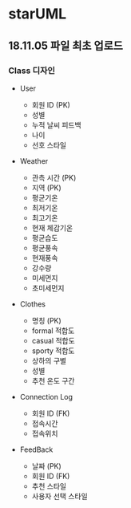 
# starUML

## 18.11.05 파일 최초 업로드

### Class 디자인 

*  User
	* 회원 ID (PK)
	* 성별
	* 누적 날씨 피드백
	* 나이
	* 선호 스타일 

* Weather
	* 관측 시간 (PK)
	* 지역 (PK)
	* 평균기온
	* 최저기온
	* 최고기온
	* 현재 체감기온
	* 평균습도
	* 평균풍속
	* 현재풍속
	* 강수량
	* 미세먼지
	* 초미세먼지

* Clothes
	* 명칭 (PK)
	* formal 적합도
	* casual 적합도
	* sporty 적합도
	* 상하의 구별
	* 성별
	* 추천 온도 구간

* Connection Log
	* 회원 ID (FK)
	* 접속시간
	* 접속위치

* FeedBack
	* 날짜 (PK)
	* 회원 ID (FK)
	* 추천 스타일
	* 사용자 선택 스타일
